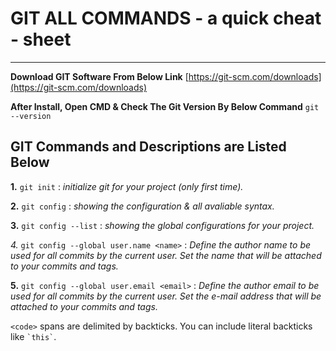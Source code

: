 # GIT ALL COMMANDS - a quick cheat - sheet
---
**Download GIT Software From Below Link**
[https://git-scm.com/downloads](https://git-scm.com/downloads)

**After Install, Open CMD & Check The Git Version By Below Command**
`git --version`
## GIT Commands and Descriptions are Listed Below

**1.** `git init`
: *initialize git for your project (only first time).*

**2.** `git config`
: *showing the configuration & all avaliable syntax.*

**3.** `git config --list`
: *showing the global configurations for your project.*

*4.* `git config --global user.name <name>`
: *Define the author name to be used for all commits by the current user. Set the name that will be attached to your commits and tags.*

**5.** `git config --global user.email <email>`
: *Define the author email to be used for all commits by the current user. Set the e-mail address that will be attached to your commits and tags.*

`<code>` spans are delimited by backticks.
You can include literal backticks like `` `this` ``.

